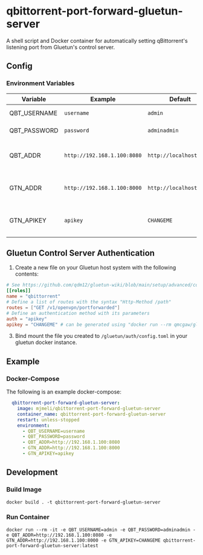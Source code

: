 # qbittorrent-port-forward-gluetun-server

A shell script and Docker container for automatically setting qBittorrent's listening port from Gluetun's control server.

## Config

### Environment Variables

| Variable     | Example                     | Default                      | Description                                                     |
|--------------|-----------------------------|------------------------------|-----------------------------------------------------------------|
| QBT_USERNAME | `username`                  | `admin`                      | qBittorrent username                                            |
| QBT_PASSWORD | `password`                  | `adminadmin`                 | qBittorrent password                                            |
| QBT_ADDR     | `http://192.168.1.100:8080` | `http://localhost:8080`      | HTTP URL for the qBittorrent web UI, with port                  |
| GTN_ADDR     | `http://192.168.1.100:8000` | `http://localhost:8000`      | HTTP URL for the gluetun control server, with port              |
| GTN_APIKEY   | `apikey`                    | `CHANGEME`                   | API Key for communication to gluetun control server             |


## Gluetun Control Server Authentication
1. Create a new file on your Gluetun host system with the following contents:
```toml
# See https://github.com/qdm12/gluetun-wiki/blob/main/setup/advanced/control-server.md for more
[[roles]]
name = "qbittorrent"
# Define a list of routes with the syntax "Http-Method /path"
routes = ["GET /v1/openvpn/portforwarded"]
# Define an authentication method with its parameters
auth = "apikey"
apikey = "CHANGEME" # can be generated using "docker run --rm qmcgaw/gluetun genkey"
```
3. Bind mount the file you created to `/gluetun/auth/config.toml` in your gluetun docker instance.

## Example

### Docker-Compose

The following is an example docker-compose:

```yaml
  qbittorrent-port-forward-gluetun-server:
    image: mjmeli/qbittorrent-port-forward-gluetun-server
    container_name: qbittorrent-port-forward-gluetun-server
    restart: unless-stopped
    environment:
      - QBT_USERNAME=username
      - QBT_PASSWORD=password
      - QBT_ADDR=http://192.168.1.100:8080
      - GTN_ADDR=http://192.168.1.100:8000
      - GTN_APIKEY=apikey
```

## Development

### Build Image

`docker build . -t qbittorrent-port-forward-gluetun-server`

### Run Container

`docker run --rm -it -e QBT_USERNAME=admin -e QBT_PASSWORD=adminadmin -e QBT_ADDR=http://192.168.1.100:8080 -e GTN_ADDR=http://192.168.1.100:8000 -e GTN_APIKEY=CHANGEME qbittorrent-port-forward-gluetun-server:latest`
